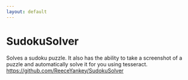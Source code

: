 ```yaml
---
layout: default
---
```


# SudokuSolver
Solves a sudoku puzzle. It also has the ability to take a screenshot of a puzzle and automatically solve it for you using tesseract.
https://github.com/ReeceYankey/SudokuSolver
